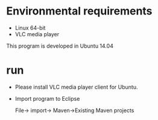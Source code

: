 # Environmental requirements

* Linux 64-bit
* VLC media player 

This program is developed in Ubuntu 14.04

# run

* Please install VLC media player client for Ubuntu.
* Import program to Eclipse

	 File-> import-> Maven->Existing Maven projects
 
